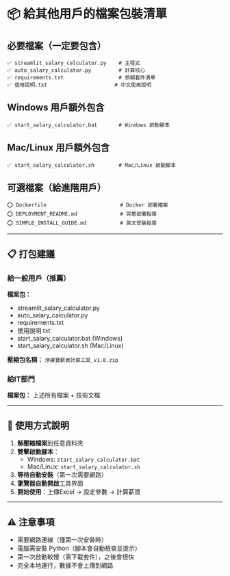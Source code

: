 # 📦 給其他用戶的檔案包裝清單

## 必要檔案（一定要包含）
```
✅ streamlit_salary_calculator.py    # 主程式
✅ auto_salary_calculator.py         # 計算核心
✅ requirements.txt                  # 依賴套件清單
✅ 使用說明.txt                      # 中文使用說明
```

## Windows 用戶額外包含
```
✅ start_salary_calculator.bat       # Windows 啟動腳本
```

## Mac/Linux 用戶額外包含
```
✅ start_salary_calculator.sh        # Mac/Linux 啟動腳本
```

## 可選檔案（給進階用戶）
```
⭕ Dockerfile                        # Docker 部署檔案
⭕ DEPLOYMENT_README.md              # 完整部署指南
⭕ SIMPLE_INSTALL_GUIDE.md           # 英文安裝指南
```

---

## 📋 打包建議

### 給一般用戶（推薦）
**檔案包：**
- streamlit_salary_calculator.py
- auto_salary_calculator.py
- requirements.txt
- 使用說明.txt
- start_salary_calculator.bat (Windows)
- start_salary_calculator.sh (Mac/Linux)

**壓縮包名稱：** `淨膚寶薪資計算工具_v1.0.zip`

### 給IT部門
**檔案包：** 上述所有檔案 + 技術文檔

---

## 🚀 使用方式說明

1. **解壓縮檔案**到任意資料夾
2. **雙擊啟動腳本**：
   - Windows: `start_salary_calculator.bat`
   - Mac/Linux: `start_salary_calculator.sh`
3. **等待自動安裝**（第一次需要網路）
4. **瀏覽器自動開啟**工具界面
5. **開始使用**：上傳Excel → 設定參數 → 計算薪資

---

## ⚠️ 注意事項

- 需要網路連線（僅第一次安裝時）
- 電腦需安裝 Python（腳本會自動檢查並提示）
- 第一次啟動較慢（需下載套件），之後會很快
- 完全本地運行，數據不會上傳到網路